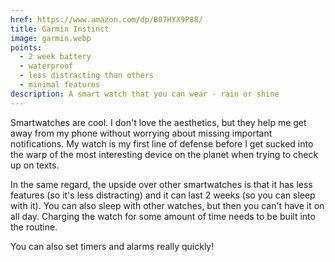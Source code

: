```yaml
---
href: https://www.amazon.com/dp/B07HYX9P88/
title: Garmin Instinct
image: garmin.webp
points:
  - 2 week battery
  - waterproof
  - less distracting than others
  - minimal features
description: A smart watch that you can wear - rain or shine
---
```


Smartwatches are cool. I don't love the aesthetics, but they help me get away from my phone without worrying about missing important notifications. My watch is my first line of defense before I get sucked into the warp of the most interesting device on the planet when trying to check up on texts. 

In the same regard, the upside over other smartwatches is that it has less features (so it's less distracting) and it can last 2 weeks (so you can sleep with it). You can also sleep with other watches, but then you can't have it on all day. Charging the watch for some amount of time needs to be built into the routine.

You can also set timers and alarms really quickly!
